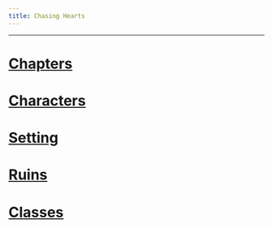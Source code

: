 ```yaml
---
title: Chasing Hearts
---
```

<hr>

# [Chapters](content/Chasing%20Hearts/index.md)
# [Characters](Characters/index.md)
# [Setting](Setting.md)
# [Ruins](Ruins.md)
# [Classes](Classes.md)
